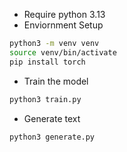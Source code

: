 - Require python 3.13
- Enviornment Setup
```bash
python3 -m venv venv
source venv/bin/activate
pip install torch
```
- Train the model
```bash
python3 train.py
```
- Generate text
```bash
python3 generate.py
```